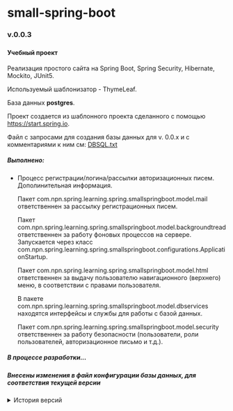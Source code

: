 # small-spring-boot
<h3>v.0.0.3<h3>
<h4>Учебный проект</h4>

<p>Реализация простого сайта на Spring Boot, Spring Security, Hibernate, Mockito, JUnit5.</p>
<p>Используемый шаблонизатор - ThymeLeaf.</p>
<p>База данных <b>postgres</b>.</p>
<p>Проект создается из шаблонного проекта сделанного с помощью 
<a href="https://start.spring.io">https://start.spring.io</a>.</p>
<p>Файл с запросами для создания базы данных для v. 0.0.x и с комментариями к ним см:
<a href="https://github.com/Novoselov-pavel/small-spring-boot/blob/master/DBSQL.txt">DBSQL.txt</a></p>
<h5>Выполнено:</h5>
<ul>
<li>Процесс регистрации/логина/рассылки авторизационных писем. <detail><summary>Дополинительная информация.</summary>

<p>Пакет com.npn.spring.learning.spring.smallspringboot.model.mail ответственнен за рассылку регистрационных писем.</p>

<p>Пакет com.npn.spring.learning.spring.smallspringboot.model.backgroundtread ответственнен за работу фоновых процессов на сервере.
Запускается через класс com.npn.spring.learning.spring.smallspringboot.configurations.ApplicationStartup.
</p>

<p>Пакет com.npn.spring.learning.spring.smallspringboot.model.html ответственнен за выдачу пользователю навигационного (верхнего) меню, в соответствии с правами пользователя.</p>

<p>В пакете com.npn.spring.learning.spring.smallspringboot.model.dbservices находятся интерфейсы и службы для работы с базой данных.
</p>

<p>Пакет com.npn.spring.learning.spring.smallspringboot.model.security ответственнен за работу безопасности (пользователи, роли пользователей, авторизационное письмо и т.д.).
</p>

</detail>

</li>
</ul>

<h5>В процессе разработки...</h5>
<h5>Внесены изменения в файл конфигурации базы данных, для соответствия текущей версии</h5>

<details><summary>История версий</summary>

<h5>Версия 0.0.3</h5>
<p>Рассылка писем и авторизация подключена к регистрационной форме.</p>

<h5>Версия 0.0.2.c</h5>
<p>Закончена работа с рассылкой авторизационных писем и контроллерами для приема и верификации авторизации. 
Авторизация еще не подключена к регистрационной форме.</p>

<h5>Версия 0.0.2.b</h5>
<p>Добавлена фабрика фоновых процессов. Добавлена конфигурация для запуска посторонних процессов после загрузки 
сервера. Добавлен фоновый процесс для отправки авторизационных писем с периодическим срабатыванием (работает).</p>


<h5>Версия 0.0.2.a</h5>
<p>Добавлено кеширование для HtmlNavElementService из пакета package com.npn.spring.learning.spring.smallspringboot.model.html.services.</p>

<h5>Версия 0.0.2</h5>
<p>Добавлена возможность настройки элементов меню на странице администратора. Меню выводится в виде 
дерева с помощью плагина <a href="https://www.jstree.com">jstree</a>.</p>

<h5>Версия 0.0.1</h5>
<p>Рефакторинг.</p>

<h5>Версия 0.0.1.a</h5>
<p>Закончена реализация работы с пользователями (регистрация в базе данных, авторизация, 
   запрет использования нескольких сессий, автоматическое перенаправление авторизированного пользователя с главной страницы на личную).
</p>
<p>Реализованно автоматическое создание заголовка страницы из записей в БД, и автоматическое изменение заголовка согласно прав доступа пользователя.</p>
<p>Реализована страница работы с пользователями для администратора - получение таблицы с пользователями, 
удаление пользователя, изменение данных пользователя.</p>


</details>

